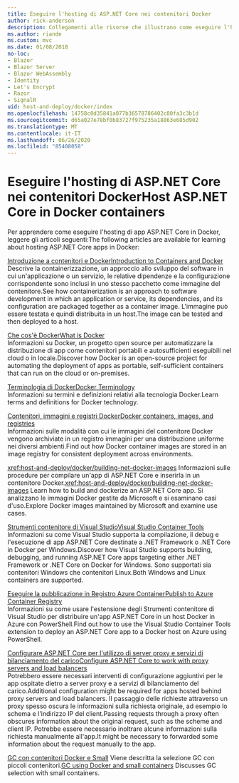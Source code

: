 ```yaml
---
title: Eseguire l'hosting di ASP.NET Core nei contenitori Docker
author: rick-anderson
description: Collegamenti alle risorse che illustrano come eseguire l'hosting di app ASP.NET Core nei contenitori Docker.
ms.author: riande
ms.custom: mvc
ms.date: 01/08/2018
no-loc:
- Blazor
- Blazor Server
- Blazor WebAssembly
- Identity
- Let's Encrypt
- Razor
- SignalR
uid: host-and-deploy/docker/index
ms.openlocfilehash: 14758c0d35841a077b36578786402c80fa3c3b1d
ms.sourcegitcommit: d65a027e78bf0b83727f975235a18863e685d902
ms.translationtype: MT
ms.contentlocale: it-IT
ms.lasthandoff: 06/26/2020
ms.locfileid: "85408058"
---
```

# <a name="host-aspnet-core-in-docker-containers"></a><span data-ttu-id="724ef-103">Eseguire l'hosting di ASP.NET Core nei contenitori Docker</span><span class="sxs-lookup"><span data-stu-id="724ef-103">Host ASP.NET Core in Docker containers</span></span>

<span data-ttu-id="724ef-104">Per apprendere come eseguire l'hosting di app ASP.NET Core in Docker, leggere gli articoli seguenti:</span><span class="sxs-lookup"><span data-stu-id="724ef-104">The following articles are available for learning about hosting ASP.NET Core apps in Docker:</span></span>

[<span data-ttu-id="724ef-105">Introduzione a contenitori e Docker</span><span class="sxs-lookup"><span data-stu-id="724ef-105">Introduction to Containers and Docker</span></span>](/dotnet/standard/microservices-architecture/container-docker-introduction/index)  
<span data-ttu-id="724ef-106">Descrive la containerizzazione, un approccio allo sviluppo del software in cui un'applicazione o un servizio, le relative dipendenze e la configurazione corrispondente sono inclusi in uno stesso pacchetto come immagine del contenitore.</span><span class="sxs-lookup"><span data-stu-id="724ef-106">See how containerization is an approach to software development in which an application or service, its dependencies, and its configuration are packaged together as a container image.</span></span> <span data-ttu-id="724ef-107">L'immagine può essere testata e quindi distribuita in un host.</span><span class="sxs-lookup"><span data-stu-id="724ef-107">The image can be tested and then deployed to a host.</span></span>

[<span data-ttu-id="724ef-108">Che cos'è Docker</span><span class="sxs-lookup"><span data-stu-id="724ef-108">What is Docker</span></span>](/dotnet/standard/microservices-architecture/container-docker-introduction/docker-defined)  
<span data-ttu-id="724ef-109">Informazioni su Docker, un progetto open source per automatizzare la distribuzione di app come contenitori portabili e autosufficienti eseguibili nel cloud o in locale.</span><span class="sxs-lookup"><span data-stu-id="724ef-109">Discover how Docker is an open-source project for automating the deployment of apps as portable, self-sufficient containers that can run on the cloud or on-premises.</span></span>

[<span data-ttu-id="724ef-110">Terminologia di Docker</span><span class="sxs-lookup"><span data-stu-id="724ef-110">Docker Terminology</span></span>](/dotnet/standard/microservices-architecture/container-docker-introduction/docker-terminology)  
<span data-ttu-id="724ef-111">Informazioni su termini e definizioni relativi alla tecnologia Docker.</span><span class="sxs-lookup"><span data-stu-id="724ef-111">Learn terms and definitions for Docker technology.</span></span>

[<span data-ttu-id="724ef-112">Contenitori, immagini e registri Docker</span><span class="sxs-lookup"><span data-stu-id="724ef-112">Docker containers, images, and registries</span></span>](/dotnet/standard/microservices-architecture/container-docker-introduction/docker-containers-images-registries)  
<span data-ttu-id="724ef-113">Informazioni sulle modalità con cui le immagini del contenitore Docker vengono archiviate in un registro immagini per una distribuzione uniforme nei diversi ambienti.</span><span class="sxs-lookup"><span data-stu-id="724ef-113">Find out how Docker container images are stored in an image registry for consistent deployment across environments.</span></span>

<span data-ttu-id="724ef-114"><xref:host-and-deploy/docker/building-net-docker-images> Informazioni sulle procedure per compilare un'app di ASP.NET Core e inserirla in un contenitore Docker.</span><span class="sxs-lookup"><span data-stu-id="724ef-114"><xref:host-and-deploy/docker/building-net-docker-images> Learn how to build and dockerize an ASP.NET Core app.</span></span> <span data-ttu-id="724ef-115">Si analizzano le immagini Docker gestite da Microsoft e si esaminano casi d'uso.</span><span class="sxs-lookup"><span data-stu-id="724ef-115">Explore Docker images maintained by Microsoft and examine use cases.</span></span>

[<span data-ttu-id="724ef-116">Strumenti contenitore di Visual Studio</span><span class="sxs-lookup"><span data-stu-id="724ef-116">Visual Studio Container Tools</span></span>](xref:host-and-deploy/docker/visual-studio-tools-for-docker)  
<span data-ttu-id="724ef-117">Informazioni su come Visual Studio supporta la compilazione, il debug e l'esecuzione di app ASP.NET Core destinate a .NET Framework o .NET Core in Docker per Windows.</span><span class="sxs-lookup"><span data-stu-id="724ef-117">Discover how Visual Studio supports building, debugging, and running ASP.NET Core apps targeting either .NET Framework or .NET Core on Docker for Windows.</span></span> <span data-ttu-id="724ef-118">Sono supportati sia contenitori Windows che contenitori Linux.</span><span class="sxs-lookup"><span data-stu-id="724ef-118">Both Windows and Linux containers are supported.</span></span>

[<span data-ttu-id="724ef-119">Eseguire la pubblicazione in Registro Azure Container</span><span class="sxs-lookup"><span data-stu-id="724ef-119">Publish to Azure Container Registry</span></span>](/azure/vs-azure-tools-docker-hosting-web-apps-in-docker)  
<span data-ttu-id="724ef-120">Informazioni su come usare l'estensione degli Strumenti contenitore di Visual Studio per distribuire un'app ASP.NET Core in un host Docker in Azure con PowerShell.</span><span class="sxs-lookup"><span data-stu-id="724ef-120">Find out how to use the Visual Studio Container Tools extension to deploy an ASP.NET Core app to a Docker host on Azure using PowerShell.</span></span>

[<span data-ttu-id="724ef-121">Configurare ASP.NET Core per l'utilizzo di server proxy e servizi di bilanciamento del carico</span><span class="sxs-lookup"><span data-stu-id="724ef-121">Configure ASP.NET Core to work with proxy servers and load balancers</span></span>](xref:host-and-deploy/proxy-load-balancer)  
<span data-ttu-id="724ef-122">Potrebbero essere necessari interventi di configurazione aggiuntivi per le app ospitate dietro a server proxy e a servizi di bilanciamento del carico.</span><span class="sxs-lookup"><span data-stu-id="724ef-122">Additional configuration might be required for apps hosted behind proxy servers and load balancers.</span></span> <span data-ttu-id="724ef-123">Il passaggio delle richieste attraverso un proxy spesso oscura le informazioni sulla richiesta originale, ad esempio lo schema e l'indirizzo IP del client.</span><span class="sxs-lookup"><span data-stu-id="724ef-123">Passing requests through a proxy often obscures information about the original request, such as the scheme and client IP.</span></span> <span data-ttu-id="724ef-124">Potrebbe essere necessario inoltrare alcune informazioni sulla richiesta manualmente all'app.</span><span class="sxs-lookup"><span data-stu-id="724ef-124">It might be necessary to forwarded some information about the request manually to the app.</span></span>

<span data-ttu-id="724ef-125">[GC con contenitori Docker e Small](xref:performance/memory#sc) Viene descritta la selezione GC con piccoli contenitori.</span><span class="sxs-lookup"><span data-stu-id="724ef-125">[GC using Docker and small containers](xref:performance/memory#sc) Discusses GC selection with small containers.</span></span>